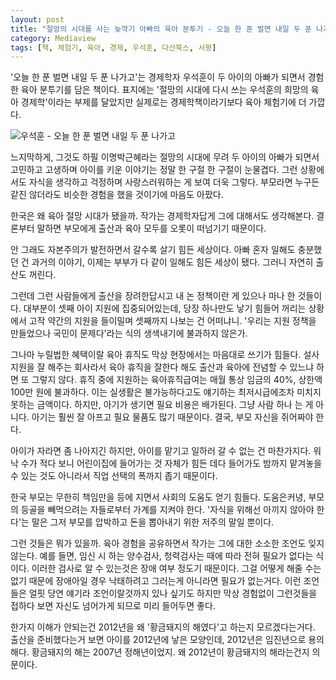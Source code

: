 ```yaml
---
layout: post
title: "절망의 시대를 사는 늦깍기 아빠의 육아 분투기 - 오늘 한 푼 벌면 내일 두 푼 나가고"
category: Mediaview
tags: [책, 체험기, 육아, 경제, 우석훈, 다산북스, 서평]
---
```


'오늘 한 푼 벌면 내일 두 푼 나가고'는 경제학자 우석훈이 두 아이의 아빠가 되면서 경험한 육아 분투기를 담은 책이다.
표지에는 '절망의 시대에 다시 쓰는 우석훈의 희망의 육아 경제학'이라는 부제를 달았지만
실제로는 경제학책이라기보다 육아 체험기에 더 가깝다.

![우석훈 - 오늘 한 푼 벌면 내일 두 푼 나가고](https://lh3.googleusercontent.com/-lhDNJDPEgP4/WLmJSysk2LI/AAAAAAAATCQ/GY20iFjc2EApFgqzCuOvvQeo_B_QgfPowCE0/s360/earn-1-then-spend-2-book.jpg "육아 절망 세대의 육아 분투기가 눈물겹다.")

느지막하게, 그것도 하필 이명박근혜라는 절망의 시대에 무려 두 아이의 아빠가 되면서 고민하고 고생하며 아이를 키운 이야기는 정말 한 구절 한 구절이 눈물겹다.
그런 상황에서도 자식을 생각하고 걱정하며 사랑스러워하는 게 보여 더욱 그렇다.
부모라면 누구든 같진 않더라도 비슷한 경험을 했을 것이기에 마음도 아팠다.

한국은 왜 육아 절망 시대가 됐을까.
작가는 경제학자답게 그에 대해서도 생각해본다.
결론부터 말하면 부모에게 출산과 육아 모두를 오롯이 떠넘기기 때문이다.

안 그래도 자본주의가 발전하면서 갈수록 살기 힘든 세상이다.
아빠 혼자 일해도 충분했던 건 과거의 이야기, 이제는 부부가 다 같이 일해도 힘든 세상이 됐다.
그러니 자연히 출산도 꺼린다.

그런데 그런 사람들에게 출산을 장려한답시고 내 논 정책이란 게 있으나 마나 한 것들이다.
대부분이 셋째 아이 지원에 집중되어있는데,
당장 하나만도 낳기 힘들어 꺼리는 상황에서
고작 약간의 지원을 들이밀며 셋째까지 나보는 건 어떠냐니.
'우리는 지원 정책을 만들었으나 국민이 문제다'라는 식의 생색내기에 불과하지 않은가.

그나마 누릴법한 혜택이랄 육아 휴직도 막상 현장에서는 마음대로 쓰기가 힘들다.
설사 지원을 잘 해주는 회사라서 육아 휴직을 잘한다 해도
출산과 육아에 전념할 수 있느냐 하면 또 그렇지 않다.
휴직 중에 지원하는 육아휴직급여는 매월 통상 임금의 40%, 상한액 100만 원에 불과하다.
이는 실생활은 불가능하다고도 얘기하는 최저시급에조차 미치지 못하는 금액이다.
하지만, 아기가 생기면 필요 비용은 배가된다.
그냥 사람 하나 는 게 아니다.
아기는 훨씬 잘 아프고 필요 물품도 많기 때문이다.
결국, 부모 자신을 쥐어짜야 한다.

아이가 자라면 좀 나아지긴 하지만, 아이를 맡기고 일하러 갈 수 없는 건 마찬가지다.
워낙 수가 적다 보니 어린이집에 들어가는 것 자체가 힘든 데다
들어가도 밤까지 맡겨놓을 수 있는 것도 아니라서 직업 선택의 폭까지 좁기 때문이다.

한국 부모는 무한히 책임만을 등에 지면서 사회의 도움도 얻기 힘들다.
도움은커녕, 부모의 등골을 빼먹으려는 자들로부터 가계를 지켜야 한다.
'자식을 위해선 아끼지 않아야 한다'는 말은 그저 부모를 압박하고 돈을 뽑아내기 위한 저주의 말일 뿐이다.

그런 것들은 뭐가 있을까.
육아 경험을 공유하면서 작가는 그에 대한 소소한 조언도 잊지 않는다.
예를 들면, 임신 시 하는 양수검사, 청력검사는 때에 따라 전혀 필요가 없다는 식이다.
이러한 검사로 알 수 있는것은 장애 여부 정도기 때문이다.
그걸 어떻게 해줄 수는 없기 때문에 장애아일 경우 낙태하려고 그러는게 아니라면 필요가 없는거다.
이런 조언들은 얼핏 당연 얘기라 조언이랄것까지 있나 싶기도 하지만
막상 경험없이 그런것들을 접하다 보면 자신도 넘어가게 되므로 미리 들어두면 좋다.

한가지 이해가 안되는건
2012년을 왜 '황금돼지의 해였다'고 하는지 모르겠다는거다.
출산을 준비했다는거 보면 아이를 2012년에 낳은 모양인데,
2012년은 임진년으로 용의 해다.
황금돼지의 해는 2007년 정해년이었지.
왜 2012년이 황금돼지의 해라는건지 의문이다.
